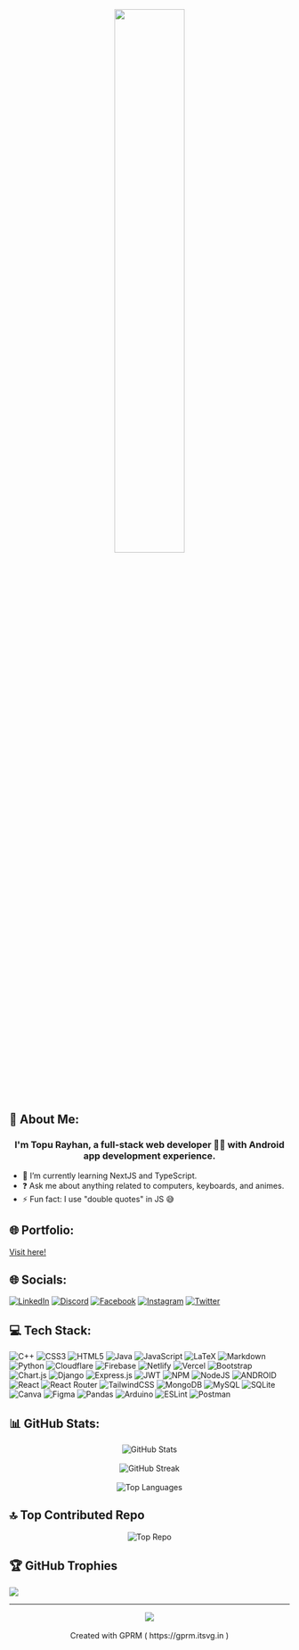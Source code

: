 <div align="center">
<img src="https://miro.medium.com/max/1000/1*vHUiXvBE0p0fLRwFHZuAYw.gif" align="center" style="width: 50%" />
</div>  
  

 
  
## 💫 About Me:
### <div align="center">I'm Topu Rayhan, a full-stack web developer 👨‍💻 with Android app development experience.</div> 
- 🌱 I’m currently learning NextJS and TypeScript.
- ❓ Ask me about anything related to computers, keyboards, and animes.
- ⚡ Fun fact: I use "double quotes" in JS 😅


## 🌐 Portfolio: 
[Visit here!](https://topu-rayhan.netlify.app/)
## 🌐 Socials:
[![LinkedIn](https://img.shields.io/badge/LinkedIn-%230077B5.svg?logo=linkedin&logoColor=white)](https://linkedin.com/in/topurayhan007)
[![Discord](https://img.shields.io/badge/Discord-%237289DA.svg?logo=discord&logoColor=white)](https://discord.com/users/topurayhan007#7574) 
[![Facebook](https://img.shields.io/badge/Facebook-%231877F2.svg?logo=Facebook&logoColor=white)](https://facebook.com/topurayhan007) 
[![Instagram](https://img.shields.io/badge/Instagram-%23E4405F.svg?logo=Instagram&logoColor=white)](https://instagram.com/topurayhan007)
[![Twitter](https://img.shields.io/badge/Twitter-%231DA1F2.svg?logo=Twitter&logoColor=white)](https://twitter.com/topurayhan007)






## 💻 Tech Stack:
![C++](https://img.shields.io/badge/c++-%2300599C.svg?style=for-the-badge&logo=c%2B%2B&logoColor=white) ![CSS3](https://img.shields.io/badge/css3-%231572B6.svg?style=for-the-badge&logo=css3&logoColor=white) ![HTML5](https://img.shields.io/badge/html5-%23E34F26.svg?style=for-the-badge&logo=html5&logoColor=white) ![Java](https://img.shields.io/badge/java-%23ED8B00.svg?style=for-the-badge&logo=java&logoColor=white) ![JavaScript](https://img.shields.io/badge/javascript-%23323330.svg?style=for-the-badge&logo=javascript&logoColor=%23F7DF1E) ![LaTeX](https://img.shields.io/badge/latex-%23008080.svg?style=for-the-badge&logo=latex&logoColor=white) ![Markdown](https://img.shields.io/badge/markdown-%23000000.svg?style=for-the-badge&logo=markdown&logoColor=white) ![Python](https://img.shields.io/badge/python-3670A0?style=for-the-badge&logo=python&logoColor=ffdd54) ![Cloudflare](https://img.shields.io/badge/Cloudflare-F38020?style=for-the-badge&logo=Cloudflare&logoColor=white) ![Firebase](https://img.shields.io/badge/firebase-%23039BE5.svg?style=for-the-badge&logo=firebase) ![Netlify](https://img.shields.io/badge/netlify-%23000000.svg?style=for-the-badge&logo=netlify&logoColor=#00C7B7) ![Vercel](https://img.shields.io/badge/vercel-%23000000.svg?style=for-the-badge&logo=vercel&logoColor=white) ![Bootstrap](https://img.shields.io/badge/bootstrap-%23563D7C.svg?style=for-the-badge&logo=bootstrap&logoColor=white) ![Chart.js](https://img.shields.io/badge/chart.js-F5788D.svg?style=for-the-badge&logo=chart.js&logoColor=white) ![Django](https://img.shields.io/badge/django-%23092E20.svg?style=for-the-badge&logo=django&logoColor=white) ![Express.js](https://img.shields.io/badge/express.js-%23404d59.svg?style=for-the-badge&logo=express&logoColor=%2361DAFB) ![JWT](https://img.shields.io/badge/JWT-black?style=for-the-badge&logo=JSON%20web%20tokens) ![NPM](https://img.shields.io/badge/NPM-%23000000.svg?style=for-the-badge&logo=npm&logoColor=white) ![NodeJS](https://img.shields.io/badge/node.js-6DA55F?style=for-the-badge&logo=node.js&logoColor=white) ![ANDROID](https://img.shields.io/badge/android-%2320232a.svg?style=for-the-badge&logo=android&logoColor=%a4c639) ![React](https://img.shields.io/badge/react-%2320232a.svg?style=for-the-badge&logo=react&logoColor=%2361DAFB) ![React Router](https://img.shields.io/badge/React_Router-CA4245?style=for-the-badge&logo=react-router&logoColor=white) ![TailwindCSS](https://img.shields.io/badge/tailwindcss-%2338B2AC.svg?style=for-the-badge&logo=tailwind-css&logoColor=white) ![MongoDB](https://img.shields.io/badge/MongoDB-%234ea94b.svg?style=for-the-badge&logo=mongodb&logoColor=white) ![MySQL](https://img.shields.io/badge/mysql-%2300f.svg?style=for-the-badge&logo=mysql&logoColor=white) ![SQLite](https://img.shields.io/badge/sqlite-%2307405e.svg?style=for-the-badge&logo=sqlite&logoColor=white) ![Canva](https://img.shields.io/badge/Canva-%2300C4CC.svg?style=for-the-badge&logo=Canva&logoColor=white) 	![Figma](https://img.shields.io/badge/figma-%23F24E1E.svg?style=for-the-badge&logo=figma&logoColor=white) ![Pandas](https://img.shields.io/badge/pandas-%23150458.svg?style=for-the-badge&logo=pandas&logoColor=white) ![Arduino](https://img.shields.io/badge/-Arduino-00979D?style=for-the-badge&logo=Arduino&logoColor=white) ![ESLint](https://img.shields.io/badge/ESLint-4B3263?style=for-the-badge&logo=eslint&logoColor=white) ![Postman](https://img.shields.io/badge/Postman-FF6C37?style=for-the-badge&logo=postman&logoColor=white)


## 📊 GitHub Stats:

<div align="center">
<img src="https://github-readme-stats.vercel.app/api?username=topurayhan007&theme=radical&hide_border=false&include_all_commits=true&count_private=true" alt="GitHub Stats" /><br/><br/>
  <img src="https://github-readme-streak-stats.herokuapp.com/?user=topurayhan007&theme=radical&hide_border=false" alt="GitHub Streak" /><br/><br/>
  <img src="https://github-readme-stats.vercel.app/api/top-langs/?username=topurayhan007&theme=radical&hide_border=false&include_all_commits=true&count_private=true&layout=compact" alt="Top Languages" />
</div>


  

## 🔝 Top Contributed Repo
<div align="center">
<img src="https://github-contributor-stats.vercel.app/api?username=topurayhan007&limit=5&theme=radical&combine_all_yearly_contributions=true" alt="Top Repo"/>
</div>


## 🏆 GitHub Trophies
![](https://github-profile-trophy.vercel.app/?username=topurayhan007&theme=radical&no-frame=false&no-bg=true&margin-w=4)

---
<div align="center">
<img src="https://komarev.com/ghpvc/?username=topurayhan007&&style=flat-square" align="center" /> </br><br/>
  Created with GPRM ( https://gprm.itsvg.in )  
</div> 


  

<!-- - 🌱 I’m currently learning MERN from Programming Hero by Jhankar Mahmud.  
  

- ❓ Ask me about anything related to computers, keyboards and animes.  
  

- ⚡ Fun fact: I use "double quotes" in JS 😅  
  


## My Skill Set  
<table><tr><td valign="top" width="100%">

<div align="center">  
<a href="https://getbootstrap.com/docs/3.4/javascript/" target="_blank"
      ><img
        src="https://profilinator.rishav.dev/skills-assets/bootstrap-plain.svg"
        alt="Bootstrap"
        height="40"
        width="40"
    /></a>
    <a href="https://www.w3schools.com/css/" target="_blank"
      ><img
        src="https://profilinator.rishav.dev/skills-assets/css3-original-wordmark.svg"
        alt="CSS3"
        height="40"
        width="40"
    /></a>
    <a href="https://en.wikipedia.org/wiki/HTML5" target="_blank"
      ><img
        src="https://profilinator.rishav.dev/skills-assets/html5-original-wordmark.svg"
        alt="HTML5"
        height="40"
        width="40"
    /></a>
    <a href="https://www.javascript.com/" target="_blank"
      ><img
        src="https://profilinator.rishav.dev/skills-assets/javascript-original.svg"
        alt="JavaScript"
        height="40"
        width="40"
    /></a>
    <a href="https://reactjs.org/" target="_blank" rel="noreferrer">
      <img
        src="https://raw.githubusercontent.com/devicons/devicon/master/icons/react/react-original-wordmark.svg"
        alt="react"
        width="40"
        height="40"
      />
    </a>
<a href="https://expressjs.com" target="_blank" rel="noreferrer"> <img src="https://raw.githubusercontent.com/devicons/devicon/master/icons/express/express-original-wordmark.svg" alt="express" width="40" height="40"/> </a>
<a href="https://nodejs.org" target="_blank" rel="noreferrer"> <img src="https://raw.githubusercontent.com/devicons/devicon/master/icons/nodejs/nodejs-original-wordmark.svg" alt="nodejs" width="40" height="40"/> </a>
    <a href="https://www.chartjs.org/" target="_blank"
      ><img
        src="https://profilinator.rishav.dev/skills-assets/logo-title.svg"
        alt="Chart.js"
        height="40"
        width="40"
    /></a>
    <a href="https://github.com/" target="_blank"
      ><img
        src="https://profilinator.rishav.dev/skills-assets/git-scm-icon.svg"
        alt="Git"
        height="40"
        width="40"
    /></a>
    <a href="https://www.java.com/" target="_blank"
      ><img
        src="https://profilinator.rishav.dev/skills-assets/java-original-wordmark.svg"
        alt="Java"
        height="40"
        width="40"
    /></a>
    <a href="https://www.php.net/" target="_blank"
      ><img
        src="https://profilinator.rishav.dev/skills-assets/php-original.svg"
        alt="PHP"
        height="40"
        width="40"
    /></a>
    <a href="https://www.blender.org/" target="_blank"
      ><img
        src="https://profilinator.rishav.dev/skills-assets/blender_community_badge_white.svg"
        alt="Blender"
        height="40"
        width="40"
    /></a>
    <a href="https://www.tailwindcss.com/" target="_blank"
      ><img
        src="https://profilinator.rishav.dev/skills-assets/tailwindcss.svg"
        alt="Tailwind CSS"
        height="40"
        width="40"
    /></a>
    <a href="https://www.android.com/intl/en_in/" target="_blank"
      ><img
        src="https://profilinator.rishav.dev/skills-assets/android-original-wordmark.svg"
        alt="Android"
        height="40"
        width="40"
    /></a>
    <a href="https://www.cplusplus.com/" target="_blank"
      ><img
        src="https://profilinator.rishav.dev/skills-assets/cplusplus-original.svg"
        alt="C++"
        height="40"
        width="40"
    /></a>
    <a href="https://www.djangoproject.com/" target="_blank"
      ><img
        src="https://profilinator.rishav.dev/skills-assets/django-original.svg"
        alt="Django"
        height="40"
        width="40"
    /></a>
    <a href="https://www.python.org/" target="_blank"
      ><img
        src="https://profilinator.rishav.dev/skills-assets/python-original.svg"
        alt="Python"
        height="40"
        width="40"
    /></a>
    <a href="https://www.figma.com/" target="_blank"
      ><img
        src="https://profilinator.rishav.dev/skills-assets/figma-icon.svg"
        alt="Figma"
        height="40"
        width="40"
    /></a>
    <a href="https://www.apachefriends.org/" target="_blank"
      ><img
        src="https://profilinator.rishav.dev/skills-assets/xampp.png"
        alt="XAMPP"
        height="40"
        width="40"
    /></a>
    <a href="https://firebase.google.com/" target="_blank"
      ><img
        src="https://profilinator.rishav.dev/skills-assets/firebase.png"
        alt="Firebase"
        height="40"
        width="40"
    /></a>
    <a href="https://www.arduino.cc/" target="_blank"
      ><img
        src="https://profilinator.rishav.dev/skills-assets/arduino.png"
        alt="Arduino"
        height="40"
        width="40"
    /></a>
    <a href="https://www.mysql.com/" target="_blank"
      ><img
        src="https://profilinator.rishav.dev/skills-assets/mysql-original-wordmark.svg"
        alt="MySQL"
        height="40"
        width="40"
    /></a>
    <a href="https://www.gnu.org/software/bash/" target="_blank"
      ><img
        src="https://profilinator.rishav.dev/skills-assets/gnu_bash-icon.svg"
        alt="Bash"
        height="40"
        width="40"
    /></a>
</div>



</td></tr></table>  

## Github Stats
<!-- | | |
  |:-------------------------:|:-------------------------:|
  |<img src="https://github-readme-stats.vercel.app/api?username=topurayhan007&show_icons=true&count_private=true&hide_border=true" align="center" width="100%" />|<img src="https://github-readme-stats.vercel.app/api/top-langs/?username=topurayhan007&hide_border=true&layout=compact" align="center"  width="100%" />| -->
  <!--
  <div align="center"><img src="https://github-readme-stats.vercel.app/api?username=topurayhan007&show_icons=true&count_private=true&hide_border=true" align="center" /></div>  
  
<br>

<div align="center"><img src="https://github-readme-stats.vercel.app/api/top-langs/?username=topurayhan007&hide_border=true&layout=compact" align="center" /></div>  
<br>

<div align="center">
  <img src="https://streak-stats.demolab.com?user=topurayhan007"/>
</div>

<div align="center">
<img src="https://komarev.com/ghpvc/?username=topurayhan007&&style=flat-square" align="center" />
</div> 



<hr>

## Connect with me  
<div align="center">
<a href="https://github.com/topurayhan007" target="_blank">
<img src=https://img.shields.io/badge/github-%2324292e.svg?&style=for-the-badge&logo=github&logoColor=white alt=github style="margin-bottom: 5px;" />
</a>  
<a href="https://twitter.com/topurayhan007" target="_blank">
<img src=https://img.shields.io/badge/twitter-%2300acee.svg?&style=for-the-badge&logo=twitter&logoColor=white alt=twitter style="margin-bottom: 5px;" />
</a>
<a href="https://linkedin.com/in/topurayhan007" target="_blank">
<img src=https://img.shields.io/badge/linkedin-%231E77B5.svg?&style=for-the-badge&logo=linkedin&logoColor=white alt=linkedin style="margin-bottom: 5px;" />
</a>
<a href="https://www.facebook.com/topurayhan007" target="_blank">
<img src=https://img.shields.io/badge/facebook-%232E87FB.svg?&style=for-the-badge&logo=facebook&logoColor=white alt=facebook style="margin-bottom: 5px;" />
</a>
<a href="https://instagram.com/topurayhan007" target="_blank">
<img src=https://img.shields.io/badge/instagram-%23000000.svg?&style=for-the-badge&logo=instagram&logoColor=white alt=instagram style="margin-bottom: 5px;" />
</a>
</div>  

<hr>
<div align="center">Generated using <a href="https://profilinator.rishav.dev/" target="_blank">Github Profilinator</a></div>
 -->
<!--
**topurayhan007/topurayhan007** is a ✨ _special_ ✨ repository because its `README.md` (this file) appears on your GitHub profile.

Here are some ideas to get you started:

- 🔭 I’m currently working on ...
- 🌱 I’m currently learning ...
- 👯 I’m looking to collaborate on ...
- 🤔 I’m looking for help with ...
- 💬 Ask me about ...
- 📫 How to reach me: ...
- 😄 Pronouns: ...
- ⚡ Fun fact: ...
-->
